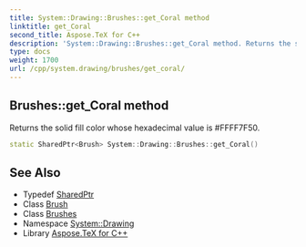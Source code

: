 ```yaml
---
title: System::Drawing::Brushes::get_Coral method
linktitle: get_Coral
second_title: Aspose.TeX for C++
description: 'System::Drawing::Brushes::get_Coral method. Returns the solid fill color whose hexadecimal value is #FFFF7F50 in C++.'
type: docs
weight: 1700
url: /cpp/system.drawing/brushes/get_coral/
---
```

## Brushes::get_Coral method


Returns the solid fill color whose hexadecimal value is #FFFF7F50.

```cpp
static SharedPtr<Brush> System::Drawing::Brushes::get_Coral()
```

## See Also

* Typedef [SharedPtr](../../../system/sharedptr/)
* Class [Brush](../../brush/)
* Class [Brushes](../)
* Namespace [System::Drawing](../../)
* Library [Aspose.TeX for C++](../../../)
